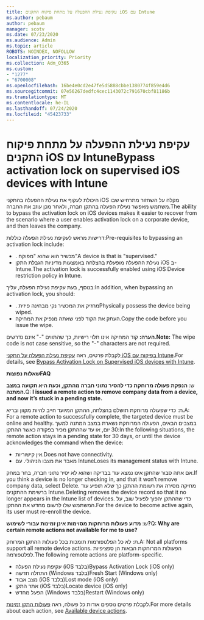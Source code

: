 ```yaml
---
title: עקיפת נעילת ההפעלה על מתחת פיקוח התקנים iOS עם Intune
ms.author: pebaum
author: pebaum
manager: scotv
ms.date: 07/23/2020
ms.audience: Admin
ms.topic: article
ROBOTS: NOINDEX, NOFOLLOW
localization_priority: Priority
ms.collection: Adm_O365
ms.custom:
- "1277"
- "6700008"
ms.openlocfilehash: 16be4e0cd2e47fe5d5888cbbe1380774f859e4d6
ms.sourcegitcommit: 07e56267dedfc4cec1143072c791670cbf81186b
ms.translationtype: MT
ms.contentlocale: he-IL
ms.lasthandoff: 07/24/2020
ms.locfileid: "45423733"
---
```

# <a name="bypass-activation-lock-on-supervised-ios-devices-with-intune"></a><span data-ttu-id="f22fc-102">עקיפת נעילת ההפעלה על מתחת פיקוח התקנים iOS עם Intune</span><span class="sxs-lookup"><span data-stu-id="f22fc-102">Bypass activation lock on supervised iOS devices with Intune</span></span>

<span data-ttu-id="f22fc-103">היכולת לעקוף את נעילת ההפעלה בהתקני iOS מקלה על השחזור מתרחיש שבו משתמש מאפשר נעילת הפעלה בהתקן חברה, ולאחר מכן עוזב את החברה.</span><span class="sxs-lookup"><span data-stu-id="f22fc-103">The ability to bypass the activation lock on iOS devices makes it easier to recover from the scenario where a user enables activation lock on a corporate device, and then leaves the company.</span></span>

<span data-ttu-id="f22fc-104">דרישות מראש לעקיפת נעילת הפעלה כוללות:</span><span class="sxs-lookup"><span data-stu-id="f22fc-104">Pre-requisites to bypassing an activation lock include:</span></span>

- <span data-ttu-id="f22fc-105">. מכשיר הוא שהוא "מפוקח"</span><span class="sxs-lookup"><span data-stu-id="f22fc-105">A device is that is "supervised."</span></span>
- <span data-ttu-id="f22fc-106">נעילת ההפעלה מופעלת בהצלחה באמצעות מדיניות הגבלת התקן iOS ב-Intune.</span><span class="sxs-lookup"><span data-stu-id="f22fc-106">The activation lock is successfully enabled using iOS Device restriction policy in Intune.</span></span>

<span data-ttu-id="f22fc-107">בנוסף, בעת עקיפת נעילת הפעלה, עליך:</span><span class="sxs-lookup"><span data-stu-id="f22fc-107">In addition, when bypassing an activation lock, you should:</span></span>

- <span data-ttu-id="f22fc-108">. מחזיק את המכשיר נקי מבחינה פיזית</span><span class="sxs-lookup"><span data-stu-id="f22fc-108">Physically possess the device being wiped.</span></span>
- <span data-ttu-id="f22fc-109">העתק את הקוד לפני שאתה מנפיק את המחיקה.</span><span class="sxs-lookup"><span data-stu-id="f22fc-109">Copy the code before you issue the wipe.</span></span>

<span data-ttu-id="f22fc-110">**הערה:** קוד המחיקה אינו תלוי רישיות, כך שהתווים "-" אינם נדרשים.</span><span class="sxs-lookup"><span data-stu-id="f22fc-110">**Note:** The wipe code is not case sensitive, so the "-" characters are not required.</span></span>

<span data-ttu-id="f22fc-111">לקבלת פרטים, ראה [עקיפת נעילת הפעלה על התקני iOS בפיקוח עם Intune](https://docs.microsoft.com/intune/device-activation-lock-bypass).</span><span class="sxs-lookup"><span data-stu-id="f22fc-111">For details, see [Bypass Activation Lock on Supervised iOS devices with Intune](https://docs.microsoft.com/intune/device-activation-lock-bypass).</span></span>

<span data-ttu-id="f22fc-112">**שאלות נפוצות**</span><span class="sxs-lookup"><span data-stu-id="f22fc-112">**FAQ**</span></span>

<span data-ttu-id="f22fc-113">ש: **הנפקת פעולה מרוחקת כדי להסיר נתוני חברה מהתקן, וכעת היא תקועה במצב המתנה.**</span><span class="sxs-lookup"><span data-stu-id="f22fc-113">Q: **I issued a remote action to remove company data from a device, and now it’s stuck in a pending state.**</span></span>

<span data-ttu-id="f22fc-114">ת: כדי שפעולה מרוחקת תושלם בהצלחה, ההתקן המיועד חייב להיות מקוון ובריא.</span><span class="sxs-lookup"><span data-stu-id="f22fc-114">A: For a remote action to successfully complete, the targeted device must be online and healthy.</span></span> <span data-ttu-id="f22fc-115">במצבים הבאים, הפעולה המרוחקת נשארת במצב המתנה למשך 30 יום, או עד שההתקן מכיר בפקודה כאשר ההתקן:</span><span class="sxs-lookup"><span data-stu-id="f22fc-115">In the following situations, the remote action stays in a pending state for 30 days, or until the device acknowledges the command when the device:</span></span>

- <span data-ttu-id="f22fc-116">אין קישוריות.</span><span class="sxs-lookup"><span data-stu-id="f22fc-116">Does not have connectivity.</span></span>
- <span data-ttu-id="f22fc-117">מאבד את מצבו הניהולי. עם Intune</span><span class="sxs-lookup"><span data-stu-id="f22fc-117">Loses its management status with Intune.</span></span>

<span data-ttu-id="f22fc-118">אם אתה סבור שהתקן אינו נמצא עוד בבדיקה ושהוא לא יסיר נתוני חברה, בחר במחק.</span><span class="sxs-lookup"><span data-stu-id="f22fc-118">If you think a device is no longer checking in, and that it won’t remove company data, select Delete.</span></span> <span data-ttu-id="f22fc-119">מחיקה מסירה את רשומת ההתקן כך שלא תופיע עוד ברשימת ההתקנים Intune.</span><span class="sxs-lookup"><span data-stu-id="f22fc-119">Deleting removes the device record so that it no longer appears in the Intune list of devices.</span></span> <span data-ttu-id="f22fc-120">כדי שההתקן יהפוך לפעיל שוב, על המשתמש שלו לרשום מחדש את ההתקן.</span><span class="sxs-lookup"><span data-stu-id="f22fc-120">For the device to become active again, its user must re-enroll the device.</span></span>

<span data-ttu-id="f22fc-121">ש: **מדוע פעולות מרוחקות מסוימות אינן זמינות עבורי לשימוש?**</span><span class="sxs-lookup"><span data-stu-id="f22fc-121">Q: **Why are certain remote actions not available for me to use?**</span></span>

<span data-ttu-id="f22fc-122">ת: לא כל הפלטפורמות תומכות בכל פעולות ההתקן המרוחק.</span><span class="sxs-lookup"><span data-stu-id="f22fc-122">A: Not all platforms support all remote device actions.</span></span> <span data-ttu-id="f22fc-123">הפעולות המרוחקות הבאות הן ספציפיות לפלטפורמה.</span><span class="sxs-lookup"><span data-stu-id="f22fc-123">The following remote actions are platform-specific.</span></span>

- <span data-ttu-id="f22fc-124">עקיפת נעילת הפעלה (iOS בלבד)</span><span class="sxs-lookup"><span data-stu-id="f22fc-124">Bypass Activation Lock (iOS only)</span></span>
- <span data-ttu-id="f22fc-125">התחלה חדשה (Windows בלבד)</span><span class="sxs-lookup"><span data-stu-id="f22fc-125">Fresh Start (Windows only)</span></span>
- <span data-ttu-id="f22fc-126">מצב אבוד (iOS בלבד)</span><span class="sxs-lookup"><span data-stu-id="f22fc-126">Lost mode (iOS only)</span></span>
- <span data-ttu-id="f22fc-127">אתר התקן (iOS בלבד)</span><span class="sxs-lookup"><span data-stu-id="f22fc-127">Locate device (iOS only)</span></span>
- <span data-ttu-id="f22fc-128">הפעל מחדש (Windows בלבד)</span><span class="sxs-lookup"><span data-stu-id="f22fc-128">Restart (Windows only)</span></span>

<span data-ttu-id="f22fc-129">לקבלת פרטים נוספים אודות כל פעולה, ראה [פעולות התקן זמינות](https://docs.microsoft.com/intune/device-management#available-device-actions).</span><span class="sxs-lookup"><span data-stu-id="f22fc-129">For more details about each action, see [Available device actions](https://docs.microsoft.com/intune/device-management#available-device-actions).</span></span>